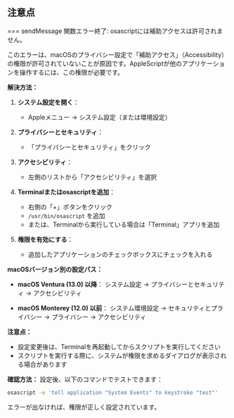 
## 注意点
=== sendMessage 関数エラー終了: osascriptには補助アクセスは許可されません。

このエラーは、macOSのプライバシー設定で「補助アクセス」（Accessibility）の権限が許可されていないことが原因です。AppleScriptが他のアプリケーションを操作するには、この権限が必要です。

**解決方法：**

1. **システム設定を開く**：
   - Appleメニュー → システム設定（または環境設定）

2. **プライバシーとセキュリティ**：
   - 「プライバシーとセキュリティ」をクリック

3. **アクセシビリティ**：
   - 左側のリストから「アクセシビリティ」を選択

4. **Terminalまたはosascriptを追加**：
   - 右側の「+」ボタンをクリック
   - `/usr/bin/osascript` を追加
   - または、Terminalから実行している場合は「Terminal」アプリを追加

5. **権限を有効にする**：
   - 追加したアプリケーションのチェックボックスにチェックを入れる

**macOSバージョン別の設定パス：**

- **macOS Ventura (13.0) 以降**：
  システム設定 → プライバシーとセキュリティ → アクセシビリティ

- **macOS Monterey (12.0) 以前**：
  システム環境設定 → セキュリティとプライバシー → プライバシー → アクセシビリティ

**注意点：**
- 設定変更後は、Terminalを再起動してからスクリプトを実行してください
- スクリプトを実行する際に、システムが権限を求めるダイアログが表示される場合があります

**確認方法：**
設定後、以下のコマンドでテストできます：
```bash
osascript -e 'tell application "System Events" to keystroke "test"'
```

エラーが出なければ、権限が正しく設定されています。